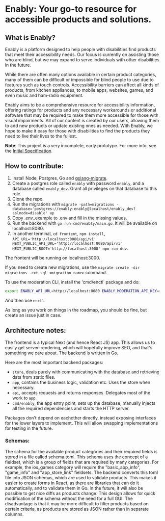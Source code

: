 # Enably: Your go-to resource for accessible products and solutions.

## What is Enably?

Enably is a platform designed to help people with disabilities find products that meet their accessibility needs. Our focus is currently on assisting those who are blind, but we may expand to serve individuals with other disabilities in the future.

While there are often many options available in certain product categories, many of them can be difficult or impossible for blind people to use due to features such as touch controls. Accessibility barriers can affect all kinds of products, from kitchen appliances, to mobile apps, websites, games, and even music and ham-radio equipment.

Enably aims to be a comprehensive resource for accessibility information, offering ratings for products and any necessary workarounds or additional software that may be required to make them more accessible for those with visual impairments. All of our content is created by our users, allowing them to add new products or update existing ones as needed. With Enably, we hope to make it easy for those with disabilities to find the products they need to live their lives to the fullest.

**Note**: This project is a very incomplete, early prototype. For more info, see the [Initial Specification](docs/initial_spec.md).

## How to contribute:

1. Install Node, Postgres, Go and [golang-migrate](https://github.com/golang-migrate/migrate/tree/master/cmd/migrate).
1. Create a postgres role called `enably` with password `enably`, and a database called `enably_dev`. Grant all privileges on that database to this role.
1. Clone the repo.
1. Run the migrations with `migrate -path=migrations -database='postgres://enably:enably@localhost/enably_dev?sslmode=disable' up`
1. Copy .env..example to .env and fill in the missing values.
1. Run the backend with `go run cmd/enably/main.go`. It will be available on localhost:8080.
1. In another terminal, `cd frontent`, `npm install`, `API_URL='http://localhost:8080/api/v1' NEXT_PUBLIC_API_URL='http://localhost:8080/api/v1' NEXT_PUBLIC_ROOT='http://localhost:3000' npm run dev`.

The frontent will be running on localhost:3000.

If you need to create new migrations, use the `migrate create -dir migrations -ext sql <migration_name>` command.

To use the moderation CLI, install the 'cmd/enctl' package and do:

```bash
export ENABLY_API_URL=http://localhost:8080 ENABLY_MODERATION_API_KEY=<your_key_from_.env>
```

And then use `enctl`.

As long as you work on things in the roadmap, you should be fine, but create an issue just in case.

## Architecture notes:

The frontend is a typical Next (and hence React JS) app. This allows us to easily get server-rendering, which will hopefully improve SEO, and that's something we care about. The backend is written in Go.

Here are the most important backend packages:

- `store`, deals purely with communicating with the database and retrieving data from static files.
- `app`, contains the business logic, validation etc. Uses the store when necessary.
- `api`, accepts requests and returns responses. Delegates most of the work to `app`.
- `cmd/enably`, the app entry point, sets up the database, manually injects all the required dependencies and starts the HTTP server.

Packages don't depend on eachother directly, instead exposing interfaces for the lower layers to implement. This will allow swapping implementations for testing in the future.

### Schemas:

The schema for the available product categories and their required fields is stored in a file called schema.toml. This schema uses the concept of a fieldset, which is a group of fields that are required by many categories. For example, the ios_games category will require the "basic_app_info", "game_info" and "app_store_link" fieldsets. The backend converts this toml file into JSON schemas, which are used to validate products. This makes it easier to create forms in React, as there are libraries that can do it automatically, and to validate them in Go. In the future, it will also be possible to get nice diffs as products change. This design allows for quick modification of the schema without the need for a full GUI. The disadvantage is that it may be more difficult to filter products based on certain criteria, as products are stored as JSON rather than in separate columns.
